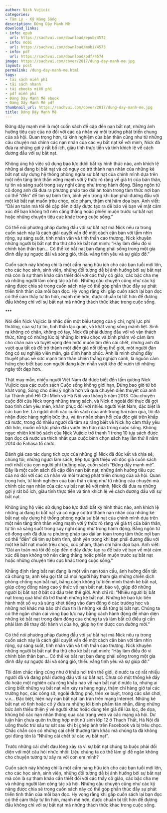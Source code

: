 ```yaml
---
author: Nick Vujicic
categories:
- Tâm Lý - Kỹ Năng Sống
description: Đứng Dậy Mạnh Mẽ
download_links:
- info: epub
  url: https://sachvui.com/download/epub/4572
- info: mobi
  url: https://sachvui.com/download/mobi/4573
- info: pdf
  url: https://sachvui.com/download/pdf/4574
image: https://sachvui.com/cover/2017/dung-day-manh-me.jpg
layout: post
permalink: /dung-day-manh-me.html
tags:
- tải sách miễn phí
- tải sách nhanh
- tải ebooks miễn phí
- pdf miễn phí
- Đứng Dậy Mạnh Mẽ ebook
- Đứng Dậy Mạnh Mẽ pdf
thumbnail_url: https://sachvui.com/cover/2017/dung-day-manh-me.jpg
title: Đứng Dậy Mạnh Mẽ
---
```


 <div class="item-desc text-justify"> <p>Đứng dậy mạnh mẽ là một cuốn sách đề cập đến nạn bắt nạt, những ảnh hưởng tiêu cực của nó đối với các cá nhân và môi trường phát triển chung của xã hội. Quan trọng hơn, từ kinh nghiệm của bản thân cũng như từ những câu chuyện mà chính các nạn nhân của các vụ bắt nạt kể với mình, Nick đã đưa ra những gợi ý rất bổ ích, giàu tính thực tiễn và tính khích lệ về cách đương đầu với sự bắt nạt.<br><br>Không ủng hộ việc sử dụng bạo lực dưới bất kỳ hình thức nào, anh khích lệ những ai đang bị bắt nạt và có nguy cơ trở thành nạn nhân của những kẻ bắt nạt xây dựng hệ thống phòng ngừa sự bắt nạt của chính mình dựa trên một nền tảng tinh thần vững mạnh với ý thức rõ ràng về giá trị của bản thân, tự tin và sáng suốt trong suy nghĩ cũng như trong hành động. Bằng ngôn từ cô đọng anh đã đưa ra phương pháp tạo dải an toàn trong tâm thức nơi bạn có thể “đến” để tìm sự bình tĩnh, bình yên trong khi bạn phải đương đầu với một kẻ bắt nạt muốn trêu chọc, xúc phạm, thậm chí hăm dọa bạn. Anh viết: “Dải an toàn mà tôi đề cập đến ở đây được tạo ra để bảo vệ bạn về mặt cảm xúc để bạn không trở nên căng thẳng hoặc phiền muộn trước sự bắt nạt hoặc những chuyện tiêu cực khác trong cuộc sống.”<br><br>Có thể nói phương pháp đương đầu với sự bắt nạt mà Nick nêu ra trong cuốn sách này là cách giải quyết vấn đề một cách căn bản với tầm nhìn rộng, sự sáng suốt, tính nhân văn và tinh thần cao thượng. Nick khuyên những người bị bắt nạt tha thứ cho kẻ bắt nạt mình: “Hãy làm điều đó vì chính bản thân bạn… Có thể kẻ bắt nạt bạn đang phải sống trong một gia đình đầy sự ngược đãi và sóng gió, thiếu vắng tình yêu và sự giúp đỡ.”<br><br>Cuốn sách này không chỉ là một cẩm nang hữu ích cho các bạn tuổi mới lớn, cho các học sinh, sinh viên, những đối tượng dễ bị ảnh hưởng bởi sự bắt nạt mà còn là sự tham khảo cần thiết đối với các thầy cô giáo, các bậc cha mẹ và những người làm công tác xã hội. Những câu chuyện cũng như các kỹ năng được chia sẻ trong cuốn sách này có thể góp phần thúc đẩy sự phát triển tinh thần của mỗi bạn đọc. Hy vọng rằng khi gấp cuốn sách lại bạn đọc có thể cảm thấy tự tin hơn, mạnh mẽ hơn, được chuẩn bị tốt hơn để đương đầu không chỉ với sự bắt nạt mà những thách thức khác trong cuộc sống.</p><p>***</p><p>Nói đến Nick Vujicic là nhắc đến một biểu tượng của ý chí, nghị lực phi thường, của sự tự tin, tinh thần lạc quan, và khát vọng sống mãnh liệt. Sinh ra không có chân, không có tay, Nick đã phải đương đầu với vô vàn thách thức, từng có những lúc bị những lời trêu chọc và bình phẩm vô cảm làm cho chán nản và tuyệt vọng đến mức muốn tìm đến cái chết, nhưng anh đã vượt qua tất cả để trở thành một diễn giả nổi tiếng thế giới, một người đàn ông có sự nghiệp viên mãn, gia đình hạnh phúc. Anh là minh chứng đầy thuyết phục về sức mạnh tinh thần chiến thắng nghịch cảnh, là nguồn cảm hứng cho biết bao con người đang kiên nhẫn vượt khó để vươn tới những ngày tốt đẹp hơn.<br><br>Thật may mắn, nhiều người Việt Nam đã được biết đến tấm gương Nick Vujicic qua các cuốn sách Cuộc sống không giới hạn, Đừng bao giờ từ bỏ khát vọng, Sống cho điều ý nghĩa hơn và qua chuyến diễn thuyết của anh tại Thành phố Hồ Chí Minh và Hà Nội vào tháng 5 năm 2013. Câu chuyện cuộc đời của Nick trong những trang sách, và Nick ở ngoài đời thực đã gợi bao tình cảm yêu mến, khâm phục đối với nhiều người Việt Nam, đặc biệt là các bạn trẻ. Là người dịch các cuốn sách của anh trong hai năm qua, tôi đã nhận được hàng nghìn bức thư, và tin nhắn phản hồi của độc giả trên khắp cả nước, trong đó nhiều người đã tâm sự rằng biết về Nick họ cảm thấy yêu đời hơn, muốn nỗ lực phấn đấu vươn lên hơn nữa trong cuộc sống. Không ngạc nhiên khi bộ sách của Nick Vujicic trở thành 1 trong 10 tựa sách được bạn đọc cả nước ưa thích nhất qua cuộc bình chọn sách hay lần thứ II năm 2014 do Fahasa tổ chức.<br><br>Đánh giá cao tác dụng tích cực của những gì Nick đã đúc kết và chia sẻ, chúng tôi, những người làm sách, tiếp tục giới thiệu với độc giả cuốn sách mới nhất của con người phi thường này, cuốn sách “Đứng dậy mạnh mẽ”. Đây là một cuốn sách đề cập đến nạn bắt nạt, những ảnh hưởng tiêu cực của nó đối với các cá nhân và môi trường phát triển chung của xã hội. Quan trọng hơn, từ kinh nghiệm của bản thân cũng như từ những câu chuyện mà chính các nạn nhân của các vụ bắt nạt kể với mình, Nick đã đưa ra những gợi ý rất bổ ích, giàu tính thực tiễn và tính khích lệ về cách đương đầu với sự bắt nạt.<br><br>Không ủng hộ việc sử dụng bạo lực dưới bất kỳ hình thức nào, anh khích lệ những ai đang bị bắt nạt và có nguy cơ trở thành nạn nhân của những kẻ bắt nạt xây dựng hệ thống phòng ngừa sự bắt nạt của chính mình dựa trên một nền tảng tinh thần vững mạnh với ý thức rõ ràng về giá trị của bản thân, tự tin và sáng suốt trong suy nghĩ cũng như trong hành động. Bằng ngôn từ cô đọng anh đã đưa ra phương pháp tạo dải an toàn trong tâm thức nơi bạn có thể “đến” để tìm sự bình tĩnh, bình yên trong khi bạn phải đương đầu với một kẻ bắt nạt muốn trêu chọc, xúc phạm, thậm chí hăm dọa bạn. Anh viết: “Dải an toàn mà tôi đề cập đến ở đây được tạo ra để bảo vệ bạn về mặt cảm xúc để bạn không trở nên căng thẳng hoặc phiền muộn trước sự bắt nạt hoặc những chuyện tiêu cực khác trong cuộc sống.”<br><br>Khẳng định rằng bắt nạt đang là một vấn nạn toàn cầu, ảnh hưởng đến tất cả chúng ta, anh kêu gọi tất cả mọi người hãy tham gia những chiến dịch phòng chống nạn bắt nạt, bằng cách không tự biến mình thành kẻ bắt nạt, giúp cộng đồng nâng cao ý thức về nạn bắt nạt, bảo vệ, giúp đỡ những người bị bắt nạt ở bất cứ đâu trên thế giới. Anh chỉ rõ: “Nhiều người bị bắt nạt trong quá khứ đã trở thành những kẻ bắt nạt. Những kẻ bạo lực tiến hành một số vụ xả súng khét tiếng vào đám đông ở các trường học và những nơi khác mà báo chí đưa tin là những kẻ đã từng bị bắt nạt. Chúng ta có thể ngăn chặn cái vòng bạo lực này bằng cách hành động để nhận diện những kẻ bắt nạt trong đám đông của chúng ta và làm bất cứ điều gì cần phải làm để thay đổi hành vi của họ, giúp họ tìm được con đường mới.”<br><br>Có thể nói phương pháp đương đầu với sự bắt nạt mà Nick nêu ra trong cuốn sách này là cách giải quyết vấn đề một cách căn bản với tầm nhìn rộng, sự sáng suốt, tính nhân văn và tinh thần cao thượng. Nick khuyên những người bị bắt nạt tha thứ cho kẻ bắt nạt mình: “Hãy làm điều đó vì chính bản thân bạn… Có thể kẻ bắt nạt bạn đang phải sống trong một gia đình đầy sự ngược đãi và sóng gió, thiếu vắng tình yêu và sự giúp đỡ.”<br><br>Tôi dám chắc rằng cũng như ở khắp nơi trên thế giới, ở nước ta có rất nhiều người đã và đang phải đương đầu với sự bắt nạt. Chưa có một thống kê đầy đủ hoặc một nghiên cứu rộng khắp nào về nạn bắt nạt ở nước ta, nhưng ai cũng biết những vụ bắt nạt vẫn xảy ra hàng ngày, thậm chí hàng giờ tại các trường học, các công sở, ngoài đường phố, trên xe buýt, trong các sân chơi, v.v... Đặc biệt, hiện nay nạn bắt nạt lan tràn trên mạng Internet. Những kẻ bắt nạt vô tình hoặc cố ý đưa ra những lời bình phẩm tàn nhẫn, đăng những bức ảnh thiếu thiện ý về người khác hoặc dùng tên giả để lừa lọc, đe dọa, khủng bố các nạn nhân thông qua các trang web và các mạng xã hội. Dư luận hẳn chưa quên trường hợp một nữ sinh lớp 12 ở Thạch Thất, Hà Nội đã uống thuốc trừ sâu tự sát sau khi bị ghép ảnh trên Facebook và bị trêu chọc. Chắc chắn còn có những cái chết thương tâm khác mà chúng ta đã không gọi đúng tên là “Những cái chết từ các vụ bắt nạt”.<br><br>Trước những cái chết đau lòng xảy ra vì sự bắt nạt chúng ta buộc phải đối diện với một câu hỏi nhức nhối: Liệu chúng ta có thể làm gì để ngăn không cho chuyện tương tự xảy ra với con em mình?<br><br>Cuốn sách này không chỉ là một cẩm nang hữu ích cho các bạn tuổi mới lớn, cho các học sinh, sinh viên, những đối tượng dễ bị ảnh hưởng bởi sự bắt nạt mà còn là sự tham khảo cần thiết đối với các thầy cô giáo, các bậc cha mẹ và những người làm công tác xã hội. Những câu chuyện cũng như các kỹ năng được chia sẻ trong cuốn sách này có thể góp phần thúc đẩy sự phát triển tinh thần của mỗi bạn đọc. Hy vọng rằng khi gấp cuốn sách lại bạn đọc có thể cảm thấy tự tin hơn, mạnh mẽ hơn, được chuẩn bị tốt hơn để đương đầu không chỉ với sự bắt nạt mà những thách thức khác trong cuộc sống.</p> </div>